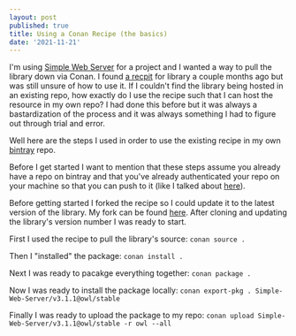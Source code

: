 ```yaml
---
layout: post
published: true
title: Using a Conan Recipe (the basics)
date: '2021-11-21'
---
```

I'm using [Simple Web Server](https://gitlab.com/eidheim/Simple-Web-Server) for a project and I wanted a way to pull the library down via Conan. I found [a recpit](https://github.com/inexorgame-obsolete/conan-simple-web-server) for library a couple months ago but was still unsure of how to use it. If I couldn't find the library being hosted in an existing repo, how exactly do I use the recipe such that I can host the resource in my own repo? I had done this before but it was always a bastardization of the process and it was always something I had to figure out through trial and error.

Well here are the steps I used in order to use the existing recipe in my own [bintray](https://bintray.com) repo.

Before I get started I want to mention that these steps assume you already have a repo on bintray and that you've already authenticated your repo on your machine so that you can push to it (like I talked about [here](https://zethon.github.io/2019-11-06-hacking-together-a-conan-package/)). 

Before getting started I forked the recipe so I could update it to the latest version of the library. My fork can be found [here](https://github.com/zethon/conan-simple-web-server). After cloning and updating the library's version number I was ready to start.

First I used the recipe to pull the library's source: `conan source .`

Then I "installed" the package: `conan install .`

Next I was ready to pacakge everything together: `conan package .`

Now I was ready to install the package locally: `conan export-pkg . Simple-Web-Server/v3.1.1@owl/stable`

Finally I was ready to upload the package to my repo: `conan upload Simple-Web-Server/v3.1.1@owl/stable -r owl --all`
